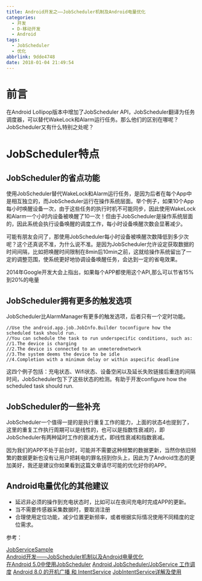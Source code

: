 ```yaml
---
title: Android开发之——JobScheduler机制及Android电量优化
categories:
  - 开发
  - D-移动开发
  - Android
tags:
  - JobScheduler
  - 优化
abbrlink: 9dde4748
date: 2018-01-04 21:49:54
---
```

# 前言 

在Android Lollipop版本中增加了JobScheduler API，JobScheduler翻译为任务调度器，可以替代WakeLock和Alarm运行任务。那么他们的区别在哪呢？JobScheduler又有什么特别之处呢？   
<!--more-->

# JobScheduler特点   
## JobScheduler的省点功能  
使用JobScheduler替代WakeLock和Alarm运行任务，是因为后者在每个App中是相互独立的，而JobScheduler运行在操作系统层面。举个例子，如果10个App每小时唤醒设备一次，由于这些任务的执行时机不可能同步，因此使用WakeLock和Alarm一个小时内设备被唤醒了10一次！但由于JobScheduler是操作系统层面的，因此系统会执行设备唤醒的调度工作，每小时设备唤醒次数会显著减少。   

可能有朋友会问了，那使用JobScheduler每小时设备被唤醒次数降低到多少次呢？这个还真说不准，为什么说不准。是因为JobScheduler允许设定获取数据的时间间隔，比如把唤醒时间限制在8min后10min之前，这就给操作系统留出了一定的调整范围，使系统更好地协调设备唤醒任务，会达到一定的省电效果。  

2014年Google开发大会上指出，如果每个APP都使用这个API,那么可以节省15%到20%的电量     

## JobScheduler拥有更多的触发选项   
JobScheduler比AlarmManager有更多的触发选项，后者只有一个定时功能。   

	//Use the android.app.job.JobInfo.Builder toconfigure how the scheduled task should run.  
	//You can schedule the task to run underspecific conditions, such as:  
	//1.The device is charging  
	//2.The device is connected to an unmeterednetwork  
	//3.The system deems the device to be idle  
	//4.Completion with a minimum delay or within aspecific deadline 

这四个例子包括：充电状态、Wifi状态、设备空闲以及延长失败链接后重连的间隔时间，JobScheduler包下了这些状态的检测。有助于开发configure how the scheduled task should run.  

## JobScheduler的一些补充 

JobScheduler一个值得一提的是执行重复工作的能力，上面的状态4也提到了，这里的重复工作执行周期可以是线性的，也可以是指数性衰减的，即JobScheduler有两种延时工作的衰减方式，即线性衰减和指数衰减。  

因为我们的APP不处于前台时，可能并不需要这种频繁的数据更新，当然你依旧频繁的数据更新也没有让用户把耗电的罪名拐到你头上，因此为了Android生态的更加美好，我还是建议你如果看到这篇文章请尽可能的优化好你的APP。  

## Android电量优化的其他建议 
- 延迟非必须的操作到充电状态时，比如可以在夜间充电时完成APP的更新。  
- 当不需要传感器采集数据时，要取消注册  
- 合理使用定位功能，减少位置更新频率，或者根据实际情况使用不同精度的定位需求。   

参考：  


[JobServiceSample][1]  
[Android开发——JobScheduler机制以及Android电量优化][2]   
[在Android 5.0中使用JobScheduler][3]
[Android JobScheduler/JobService 工作调度][4]
[Android 8.0 的开机广播 和 IntentService][5]
[JobIntentService详解及使用][6]


[1]: https://github.com/PGzxc/JobServiceSample/
[2]: http://blog.csdn.net/SEU_Calvin/article/details/54799939     
[3]: http://blog.csdn.net/bboyfeiyu/article/details/44809395    
[4]: http://blog.csdn.net/qq_31726827/article/details/50462025 
[5]: https://www.jianshu.com/p/378819c21bde    
[6]: http://blog.csdn.net/houson_c/article/details/78461751
  


